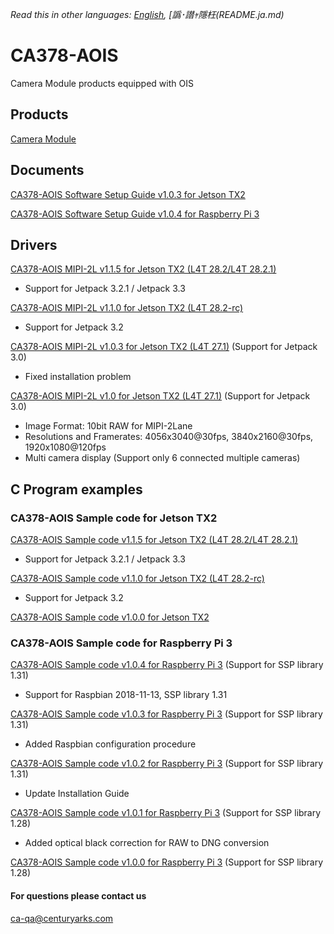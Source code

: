*Read this in other languages: [English](README.md), [譌･譛ｬ隱枉(README.ja.md)*

# CA378-AOIS

Camera Module products equipped with OIS

## Products

[Camera Module](https://www.centuryarks.com/products/sensor/cm)

## Documents
[CA378-AOIS Software Setup Guide v1.0.3 for Jetson TX2](/JetsonTX2)

[CA378-AOIS Software Setup Guide v1.0.4 for Raspberry Pi 3](/Raspi3)

## Drivers

[CA378-AOIS MIPI-2L v1.1.5 for Jetson TX2 (L4T 28.2/L4T 28.2.1)](https://github.com/centuryarks/CA378-AOIS/releases/download/JSX2_v1.1.5_L4T28.2.1(Jetpack3.3)/CA378_2L_v1.1.5_L4T28.2.1_src_build.tar.gz)
- Support for Jetpack 3.2.1 / Jetpack 3.3

[CA378-AOIS MIPI-2L v1.1.0 for Jetson TX2 (L4T 28.2-rc)](https://github.com/centuryarks/CA378-AOIS/releases/download/JSX2_v1.1.5_L4T28.2(Jetpack3.2.1)/CA378_2L_v1.1.5_L4T28.2_src_build.tar.gz)
- Support for Jetpack 3.2

[CA378-AOIS MIPI-2L v1.0.3 for Jetson TX2 (L4T 27.1)](https://github.com/centuryarks/CA378-AOIS/releases/download/v1.0.3/CA378_2L_v1.0.3_L4T27.1.tar.gz)
(Support for Jetpack 3.0)
- Fixed installation problem

[CA378-AOIS MIPI-2L v1.0 for Jetson TX2 (L4T 27.1)](https://github.com/centuryarks/CA378-AOIS/releases/download/v1.0/CA378_2L_v1.0_L4T27.1.tar.gz)
(Support for Jetpack 3.0)
- Image Format: 10bit RAW for MIPI-2Lane
- Resolutions and Framerates: 4056x3040@30fps, 3840x2160@30fps, 1920x1080@120fps
- Multi camera display (Support only 6 connected multiple cameras)

## C Program examples
### CA378-AOIS Sample code for Jetson TX2

[CA378-AOIS Sample code v1.1.5 for Jetson TX2 (L4T 28.2/L4T 28.2.1)](https://github.com/centuryarks/Sample/releases/download/JSX2_v1.1.5(Jetpack3.2.1%2FJetpack3.3)/demo_v1.1.5_tx2.tar.gz)
- Support for Jetpack 3.2.1 / Jetpack 3.3

[CA378-AOIS Sample code v1.1.0 for Jetson TX2 (L4T 28.2-rc)](https://github.com/centuryarks/Sample/releases/download/v1.1.0/demo_v1.1.0_tx2.tar.gz)
- Support for Jetpack 3.2

[CA378-AOIS Sample code v1.0.0 for Jetson TX2](https://github.com/centuryarks/Sample/releases/download/v1.0/demo_v1.0.0_tx2.tar.gz)

### CA378-AOIS Sample code for Raspberry Pi 3
[CA378-AOIS Sample code v1.0.4 for Raspberry Pi 3](https://github.com/centuryarks/Sample/releases/download/v1.0.4/demo_v1.0.4_pi3.tar.gz)
(Support for SSP library 1.31)
- Support for Raspbian 2018-11-13, SSP library 1.31

[CA378-AOIS Sample code v1.0.3 for Raspberry Pi 3](https://github.com/centuryarks/Sample/releases/download/v1.0.3/demo_v1.0.3_pi3.tar.gz)
(Support for SSP library 1.31)
- Added Raspbian configuration procedure

[CA378-AOIS Sample code v1.0.2 for Raspberry Pi 3](https://github.com/centuryarks/Sample/releases/download/v1.0.2/demo_v1.0.2_pi3.tar.gz)
(Support for SSP library 1.31)
- Update Installation Guide

[CA378-AOIS Sample code v1.0.1 for Raspberry Pi 3](https://github.com/centuryarks/Sample/releases/download/v1.0.1/demo_v1.0.1_pi3.tar.gz)
(Support for SSP library 1.28)
- Added optical black correction for RAW to DNG conversion

[CA378-AOIS Sample code v1.0.0 for Raspberry Pi 3](https://github.com/centuryarks/Sample/releases/download/v1.0/demo_v1.0.0_pi3.tar.gz)
(Support for SSP library 1.28)

#### For questions please contact us
ca-qa@centuryarks.com
